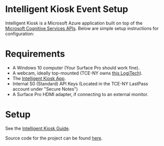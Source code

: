 # Intelligent Kiosk Event Setup

Intelligent Kiosk is a Microsoft Azure application built on top of the [Microsoft Cognitive Services APIs](https://www.microsoft.com/cognitive-services). Below are simple setup instructions for configuration:

# Requirements
* A Windows 10 computer (Your Surface Pro should work fine).
* A webcam, ideally top-mounted (TCE-NY owns [this LogiTech](http://www.bestbuy.com/site/logitech-hd-webcam-c615-black/2588445.p?skuId=2588445&extStoreId=&ref=212&loc=1&ksid=24143291-22dc-4093-87e2-de89697b7d54&ksprof_id=8&ksaffcode=pg199033&ksdevice=c&lsft=ref:212,loc:2)).
* The [Intelligent Kiosk App](https://www.microsoft.com/en-us/store/p/intelligent-kiosk/9nblggh5qd84).
* Internal S0 (Standard) API Keys (Located in the TCE-NY LastPass account under "Secure Notes")
* A Surface Pro HDMI adapter, if connecting to an external monitor. 

# Setup
See the [Intelligent Kiosk Guide](https://microsoft.sharepoint.com/teams/CECloudML/_layouts/15/WopiFrame.aspx?sourcedoc={DEC7E276-B5B9-45C8-B43C-B5EA651DB134}&file=Face%20API%20Explorer%20Instructions.docx&action=default).

Source code for the project can be found [here](https://github.com/Microsoft/Cognitive-Samples-IntelligentKiosk).
